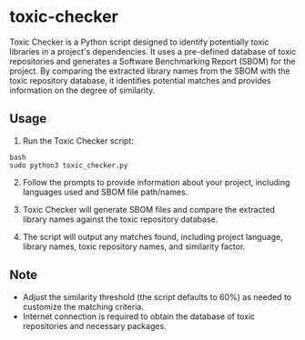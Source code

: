# toxic-checker

Toxic Checker is a Python script designed to identify potentially toxic libraries in a project's dependencies. It uses a pre-defined database of toxic repositories and generates a Software Benchmarking Report (SBOM) for the project. By comparing the extracted library names from the SBOM with the toxic repository database, it identifies potential matches and provides information on the degree of similarity.

## Usage

1. Run the Toxic Checker script:

```
bash
sudo python3 toxic_checker.py
```

2. Follow the prompts to provide information about your project, including languages used and SBOM file path/names.

3. Toxic Checker will generate SBOM files and compare the extracted library names against the toxic repository database.

4. The script will output any matches found, including project language, library names, toxic repository names, and similarity factor.

## Note

- Adjust the similarity threshold (the script defaults to 60%) as needed to customize the matching criteria.
- Internet connection is required to obtain the database of toxic repositories and necessary packages.
